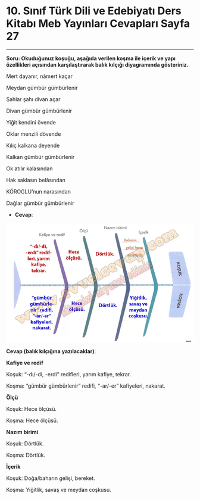 # 10. Sınıf Türk Dili ve Edebiyatı Ders Kitabı Meb Yayınları Cevapları Sayfa 27

---

**Soru: Okuduğunuz koşuğu, aşağıda verilen koşma ile içerik ve yapı özellikleri açısından karşılaştırarak balık kılçığı diyagramında gösteriniz.**

Mert dayanır, nâmert kaçar

 Meydan gümbür gümbürlenir

 Şahlar şahı divan açar

 Divan gümbür gümbürlenir

Yiğit kendini övende

 Oklar menzili dövende

 Kılıç kalkana deyende

 Kalkan gümbür gümbürlenir

Ok atılır kalasından

 Hak saklasın belâsından

 KÖROGLU’nun narasından

 Dağlar gümbür gümbürlenir

-   **Cevap**:

![Image 1](./image_1.webp)

**Cevap (balık kılçığına yazılacaklar)**:

**Kafiye ve redif**

Koşuk: “-dı/-di, -erdi” redifleri, yarım kafiye, tekrar.

Koşma: “gümbür gümbürlenir” redifi, “-ar/-er” kafiyeleri, nakarat.

**Ölçü**

Koşuk: Hece ölçüsü.

Koşma: Hece ölçüsü.

**Nazım birimi**

Koşuk: Dörtlük.

Koşma: Dörtlük.

**İçerik**

Koşuk: Doğa/baharın gelişi, bereket.

Koşma: Yiğitlik, savaş ve meydan coşkusu.
